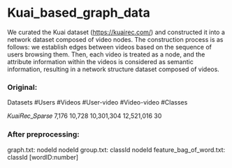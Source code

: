 # Kuai_based_graph_data

We curated the Kuai dataset (https://kuairec.com/) and constructed it into a network dataset composed of video nodes. The construction process is as follows: we establish edges between videos based on the sequence of users browsing them. Then, each video is treated as a node, and the attribute information within the videos is considered as semantic information, resulting in a network structure dataset composed of videos.


### Original:
Datasets       #Users   #Videos   #User-video   #Video-video  #Classes 

𝐾𝑢𝑎𝑖𝑅𝑒𝑐_𝑆𝑝𝑎𝑟𝑠𝑒  7,176    10,728     10,301,304    12,521,016   30 

### After preprocessing:
graph.txt: nodeId nodeId
group.txt: classId nodeId
feature_bag_of_word.txt: classId [wordID:number]


